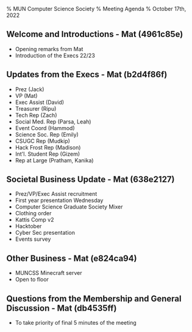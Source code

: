 % MUN Computer Science Society
% Meeting Agenda
% October 17th, 2022

## Welcome and Introductions - Мat (4961c85e)
* Opening remarks from Mat 
* Introduction of the Execs 22/23

## Updates from the Execs - Мat (b2d4f86f)
* Prez (Jack)
* VP (Mat)
* Exec Assist (David)
* Treasurer (Ripu)
* Tech Rep (Zach)
* Social Med. Rep (Parsa, Leah)
* Event Coord (Hammod)
* Science Soc. Rep (Emily)
* CSUGC Rep (Mudkip)
* Hack Frost Rep (Madison)
* Int'l. Student Rep (Gizem)
* Rep at Large (Pratham, Kanika)

## Societal Business Update - Мat (638e2127)
* Prez/VP/Exec Assist recruitment 
* First year presentation Wednesday 
* Computer Science Graduate Society Mixer
* Clothing order  
* Kattis Comp v2
* Hacktober  
* Cyber Sec presentation 
* Events survey

## Other Business - Мat (e824ca94)
* MUNCSS Minecraft server 
* Open to floor

## Questions from the Membership and General Discussion - Мat (db4535ff)
* To take priority of final 5 minutes of the meeting
